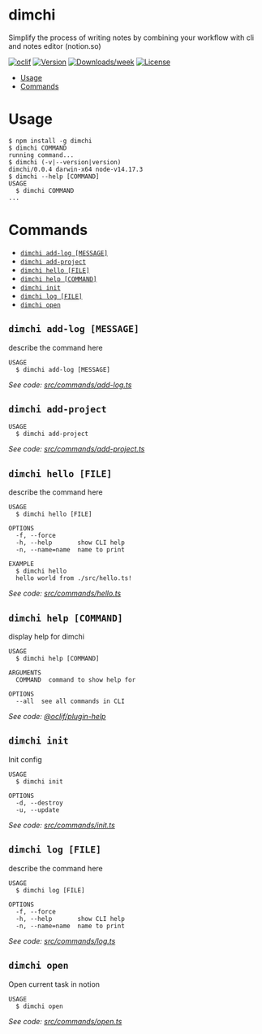 dimchi
======

Simplify the process of writing notes by combining your workflow with cli and notes editor (notion.so)

[![oclif](https://img.shields.io/badge/cli-oclif-brightgreen.svg)](https://oclif.io)
[![Version](https://img.shields.io/npm/v/dimchi.svg)](https://npmjs.org/package/dimchi)
[![Downloads/week](https://img.shields.io/npm/dw/dimchi.svg)](https://npmjs.org/package/dimchi)
[![License](https://img.shields.io/npm/l/dimchi.svg)](https://github.com/tbntdima/dimchi/blob/master/package.json)

<!-- toc -->
* [Usage](#usage)
* [Commands](#commands)
<!-- tocstop -->
# Usage
<!-- usage -->
```sh-session
$ npm install -g dimchi
$ dimchi COMMAND
running command...
$ dimchi (-v|--version|version)
dimchi/0.0.4 darwin-x64 node-v14.17.3
$ dimchi --help [COMMAND]
USAGE
  $ dimchi COMMAND
...
```
<!-- usagestop -->
# Commands
<!-- commands -->
* [`dimchi add-log [MESSAGE]`](#dimchi-add-log-message)
* [`dimchi add-project`](#dimchi-add-project)
* [`dimchi hello [FILE]`](#dimchi-hello-file)
* [`dimchi help [COMMAND]`](#dimchi-help-command)
* [`dimchi init`](#dimchi-init)
* [`dimchi log [FILE]`](#dimchi-log-file)
* [`dimchi open`](#dimchi-open)

## `dimchi add-log [MESSAGE]`

describe the command here

```
USAGE
  $ dimchi add-log [MESSAGE]
```

_See code: [src/commands/add-log.ts](https://github.com/tbntdima/dimchi/blob/v0.0.4/src/commands/add-log.ts)_

## `dimchi add-project`

```
USAGE
  $ dimchi add-project
```

_See code: [src/commands/add-project.ts](https://github.com/tbntdima/dimchi/blob/v0.0.4/src/commands/add-project.ts)_

## `dimchi hello [FILE]`

describe the command here

```
USAGE
  $ dimchi hello [FILE]

OPTIONS
  -f, --force
  -h, --help       show CLI help
  -n, --name=name  name to print

EXAMPLE
  $ dimchi hello
  hello world from ./src/hello.ts!
```

_See code: [src/commands/hello.ts](https://github.com/tbntdima/dimchi/blob/v0.0.4/src/commands/hello.ts)_

## `dimchi help [COMMAND]`

display help for dimchi

```
USAGE
  $ dimchi help [COMMAND]

ARGUMENTS
  COMMAND  command to show help for

OPTIONS
  --all  see all commands in CLI
```

_See code: [@oclif/plugin-help](https://github.com/oclif/plugin-help/blob/v3.2.2/src/commands/help.ts)_

## `dimchi init`

Init config

```
USAGE
  $ dimchi init

OPTIONS
  -d, --destroy
  -u, --update
```

_See code: [src/commands/init.ts](https://github.com/tbntdima/dimchi/blob/v0.0.4/src/commands/init.ts)_

## `dimchi log [FILE]`

describe the command here

```
USAGE
  $ dimchi log [FILE]

OPTIONS
  -f, --force
  -h, --help       show CLI help
  -n, --name=name  name to print
```

_See code: [src/commands/log.ts](https://github.com/tbntdima/dimchi/blob/v0.0.4/src/commands/log.ts)_

## `dimchi open`

Open current task in notion

```
USAGE
  $ dimchi open
```

_See code: [src/commands/open.ts](https://github.com/tbntdima/dimchi/blob/v0.0.4/src/commands/open.ts)_
<!-- commandsstop -->
